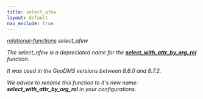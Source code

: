 ```yaml
---
title: select_afew
layout: default
nav_exclude: true
---
```

*[relational-functions](relational-functions) select_afew*

_The select_afew is a depreciated name for the **[select_with_attr_by_org_rel](select_with_attr_by_org_rel)** function._ 

_It was used in the GeoDMS versions between 8.6.0 and 8.7.2._

_We advice to rename this function to it's new name: **select_with_attr_by_org_rel** in your configurations._